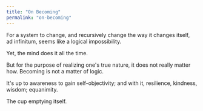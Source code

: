 ```yaml
---
title: "On Becoming"
permalink: "on-becoming"
---
```


For a system to change, and recursively change the way it changes itself, ad infinitum, seems like a logical impossibility.

Yet, the mind does it all the time.

But for the purpose of realizing one's true nature, it does not really matter how. Becoming is not a matter of logic.

It's up to awareness to gain self-objectivity; and with it, resilience, kindness, wisdom; equanimity.

The cup emptying itself.
